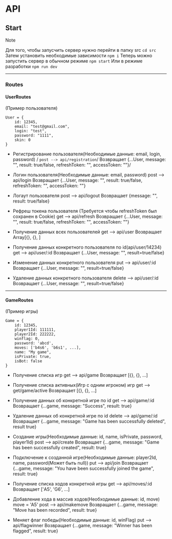 # API
## Start
> [!NOTE]
> Для того, чтобы запусчить сервер нужно перейти в папку src
>   `cd src`
> Затем установить необходимые зависимости
>   `npm i`
> Теперь можно запустить сервер в обычном режиме
>   `npm start`
> Или в режиме разработки
>   `npm run dev`

---
### Routes

#### UserRoutes
(Пример пользователя)

    User = {
        id: 12345,
        email: "test@gmail.com",
        login: "test",
        password: "1111",
        skin: 0
    }
    
* Регистрирование пользователя(Необходимые данные: email, login, password) /
    `post --> api/registration`/
    Возвращает {...User, message: "", result: true/false, refreshToken: "", accessToken: ""}/
    
* Логин пользователя(Необходимые данные: email, password)
    post --> api/login
    Возвращает {...User, message: "", result: true/false, refreshToken: "", accessToken: ""}

* Логаут пользователя
    post --> api/logout
    Возвращает {message: "", result: true/false}

* Рефреш токена пользователя (Требуется чтобы refreshToken был сохранен в Cookie)
    get --> api/refresh
    Возвращает {...User, message: "", result: true/false, refreshToken: "", accessToken: ""}

* Получение данных всех пользователей
    get --> api/user
    Возвращает Array[{}, {}, ]
    
* Получение данных конкретного пользователя по id(api/user/14234)
    get --> api/user/:id
    Возвращает {...User, message: "", result=true/false}
    
* Изменение данных конкретного пользователя
    put --> api/user/:id
    Возвращает {...User, message: "", result=true/false}

* Удаление данных конкретного пользователя
    delete --> api/user/:id
    Возвращает {...User, message: "", result=true/false}

---
#### GameRoutes
(Пример игры)

    Game = {
        id: 12345,
        player1Id: 111111,
        player2Id: 222222,
        winflag: 0,
        password: 'abcd',
        moves: ['b4s6', 'b6s1', ...],
        name: "My game",
        isPrivate: true,
        isBot: false
    }

* Получение списка игр
    get --> api/game
    Возвращает [{}, {}, ...]

* Получение списка активных(Игр с одним игроком) игр
    get --> get/game/active
    Возвращает [{}, {}, ...]

* Получение данных об конкретной игре по id
    get --> api/game/:id
    Возвращает {...game, message: "Success", result: true}

* Удаление данных об конкретной игре по id
    delete --> api/game/:id
    Возвращает {...game, message: "Game has been successfully deleted", result true}

* Создание игры(Необходимые данные: id, name, isPrivate, password, player1Id)
    post --> api/create
    Возвращает {...game, message: "Game has been successfully created", result: true}
    
* Подключение к созданной игре(Необходимые данные: player2Id, name, password(Может быть null))
    put --> api/join
    Возвращает {...game, message: "You have been successfully joined the game", result: true}

* Получение списка ходов конкретной игры
    get --> api/moves/:id
    Возвращает ['A5', 'G6', ...]

* Добавление хода в массив ходов(Необходимые данные: id, move) move = 'A5'
    post --> api/makemove
    Возвращает {...game, message: "Move has been recorded", result: true}

* Меняет флаг победы(Необходимые данные: id, winFlag)
    put --> api/flagwinner
    Возвращает {...game, message: "Winner has been flagged", result: true}
